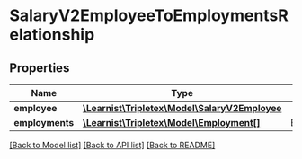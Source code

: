 # SalaryV2EmployeeToEmploymentsRelationship

## Properties
Name | Type | Description | Notes
------------ | ------------- | ------------- | -------------
**employee** | [**\Learnist\Tripletex\Model\SalaryV2Employee**](SalaryV2Employee.md) |  | [optional] 
**employments** | [**\Learnist\Tripletex\Model\Employment[]**](Employment.md) | Employments | [optional] 

[[Back to Model list]](../../README.md#documentation-for-models) [[Back to API list]](../../README.md#documentation-for-api-endpoints) [[Back to README]](../../README.md)

